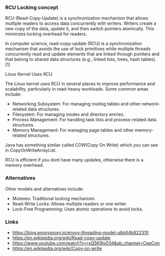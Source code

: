 ### RCU Locking concept

RCU (Read-Copy-Update) is a synchronization mechanism that allows multiple readers to access data concurrently with writers. Writers create a new copy of the data, update it, and then switch pointers atomically. This minimizes locking overhead for readers.

In computer science, read-copy-update (RCU) is a synchronization mechanism that avoids the use of lock primitives while multiple threads concurrently read and update elements that are linked through pointers and that belong to shared data structures (e.g., linked lists, trees, hash tables).[1]

Linux Kernel Uses RCU

The Linux kernel uses RCU in several places to improve performance and scalability, particularly in read-heavy workloads. Some common areas include:
* Networking Subsystem: For managing routing tables and other network-related data structures.
* Filesystem: For managing inodes and directory entries.
* Process Management: For handling task lists and process-related data structures.
* Memory Management: For managing page tables and other memory-related structures.

Java has something similar called COW(Copy On Write) which you can see in CopyOnWriteArrayList.

RCU is efficient if you dont have many updates, otherwise there is a memory overhead.

### Alternatives

Other models and alternatives include:

* Mutexes: Traditional locking mechanism.
* Read-Write Locks: Allows multiple readers or one writer.
* Lock-Free Programming: Uses atomic operations to avoid locks.

### Links

* https://blog.envoyproxy.io/envoy-threading-model-a8d44b922310
* https://en.wikipedia.org/wiki/Read-copy-update
* https://www.youtube.com/watch?v=rxQ5K9lo034&ab_channel=CppCon
* https://en.wikipedia.org/wiki/Copy-on-write